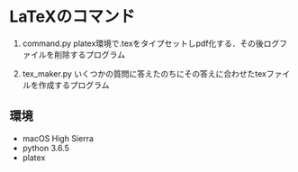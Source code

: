 # LaTeXのコマンド

1. command.py
 platex環境で.texをタイプセットしpdf化する．その後ログファイルを削除するプログラム

2. tex_maker.py
  いくつかの質問に答えたのちにその答えに合わせたtexファイルを作成するプログラム

## 環境
 - macOS High Sierra
 - python 3.6.5
 - platex
